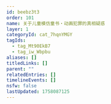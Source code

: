 ```yaml
---
id: beebz3t3
order: 101
name: 关于儿童模仿童书・动画犯罪的真相疑惑
layer: 1
categoryId: cat_7hqnYMGY
tagIds:
  - tag_Mt90EkB7
  - tag_iw_Wbpbu
aliases: []
titledLinks: []
parent: ""
relatedEntries: []
timelineEvents: []
nsfw: false
lastUpdated: 1758087125
---
```



